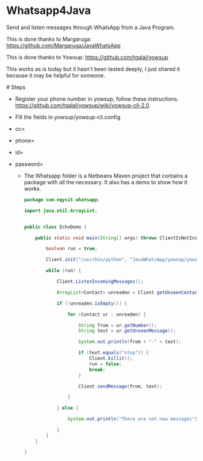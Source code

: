 

# Whatsapp4Java

Send and listen messages through WhatsApp from a Java Program.

This is done thanks to Margaruga: https://github.com/Margaruga/JavaWhatsApp

This is done thanks to Yowsup: https://github.com/tgalal/yowsup

This works as is today but it hasn't been tested deeply, I just shared it because
it may be helpful for someone.

# Steps

  * Register your phone number in yowsup, follow these instructions.
  https://github.com/tgalal/yowsup/wiki/yowsup-cli-2.0

  * Fill the fields in yowsup/yowsup-cli.config
- cc=
- phone=
- id=
- password=

  * The Whatsapp folder is a Netbeans Maven project that contains a package with all the
  necessary. It also has a demo to show how it works.

    ```java
    package com.nqysit.whatsapp;

    import java.util.ArrayList;


    public class EchoDemo {

        public static void main(String[] args) throws ClientIsNotInit {

            boolean run = true;

            Client.init("/usr/bin/python", "JavaWhatsApp/yowsup/yowsupclient.py");

            while (run) {

                Client.ListenIncomingMessages();

                ArrayList<Contact> unreaden = Client.getUnseenContacts();

                if (!unreaden.isEmpty()) {

                    for (Contact ur : unreaden) {

                        String from = ur.getNumber();
                        String text = ur.getUnseenMessage();

                        System.out.println(from + "-" + text);

                        if (text.equals("stop")) {
                            Client.killit();
                            run = false;
                            break;
                        }

                        Client.sendMessage(from, text);

                    }

                } else {

                    System.out.println("There are not new messages");

                }
            }
        }

    }

